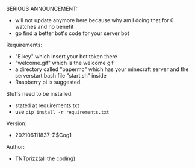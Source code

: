 SERIOUS ANNOUNCEMENT:
- will not update anymore here because why am I doing that for 0 watches and no benefit
- go find a better bot's code for your server bot

Requirements:
- "E.key" which insert your bot token there
- "welcome.gif" which is the welcome gif
- a directory called "papermc" which has your minecraft server and the serverstart bash file "start.sh" inside
- Raspberry pi is suggested.

Stuffs need to be installed:
- stated at requirements.txt
- use `pip install -r requirements.txt`

Version:
- 202106111837-Σ$Cog1

Author:
- TNTprizz(all the coding)
